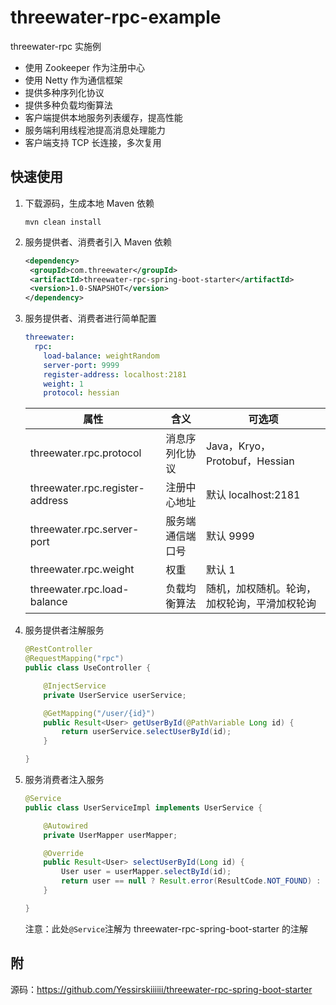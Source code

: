 # threewater-rpc-example
threewater-rpc 实施例
* 使用 Zookeeper 作为注册中心
* 使用 Netty 作为通信框架
* 提供多种序列化协议
* 提供多种负载均衡算法
* 客户端提供本地服务列表缓存，提高性能
* 服务端利用线程池提高消息处理能力
* 客户端支持 TCP 长连接，多次复用
## 快速使用
1. 下载源码，生成本地 Maven 依赖

   ```shell
   mvn clean install
   ```

2. 服务提供者、消费者引入 Maven 依赖

   ```xml
   <dependency>
   	<groupId>com.threewater</groupId>
   	<artifactId>threewater-rpc-spring-boot-starter</artifactId>
   	<version>1.0-SNAPSHOT</version>
   </dependency>
   ```

3. 服务提供者、消费者进行简单配置

   ```yaml
   threewater:
     rpc:
       load-balance: weightRandom
       server-port: 9999
       register-address: localhost:2181
       weight: 1
       protocol: hessian
   ```

   | 属性                            | 含义             | 可选项                                       |
   | ------------------------------- | ---------------- | -------------------------------------------- |
   | threewater.rpc.protocol         | 消息序列化协议   | Java，Kryo，Protobuf，Hessian                |
   | threewater.rpc.register-address | 注册中心地址     | 默认 localhost:2181                          |
   | threewater.rpc.server-port      | 服务端通信端口号 | 默认 9999                                    |
   | threewater.rpc.weight           | 权重             | 默认 1                                       |
   | threewater.rpc.load-balance     | 负载均衡算法     | 随机，加权随机。轮询，加权轮询，平滑加权轮询 |

4. 服务提供者注解服务

   ```java
   @RestController
   @RequestMapping("rpc")
   public class UseController {
   
       @InjectService
       private UserService userService;
   
       @GetMapping("/user/{id}")
       public Result<User> getUserById(@PathVariable Long id) {
           return userService.selectUserById(id);
       }
   
   }
   ```

5. 服务消费者注入服务

   ```java
   @Service
   public class UserServiceImpl implements UserService {
   
       @Autowired
       private UserMapper userMapper;
   
       @Override
       public Result<User> selectUserById(Long id) {
           User user = userMapper.selectById(id);
           return user == null ? Result.error(ResultCode.NOT_FOUND) : Result.success(user);
       }
   
   }
   ```

   注意：此处`@Service`注解为 threewater-rpc-spring-boot-starter 的注解
## 附
源码：https://github.com/Yessirskiiiiii/threewater-rpc-spring-boot-starter
